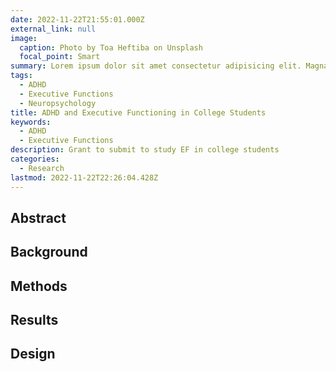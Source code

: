 ```yaml
---
date: 2022-11-22T21:55:01.000Z
external_link: null
image:
  caption: Photo by Toa Heftiba on Unsplash
  focal_point: Smart
summary: Lorem ipsum dolor sit amet consectetur adipisicing elit. Magnam, eius.
tags:
  - ADHD
  - Executive Functions
  - Neuropsychology
title: ADHD and Executive Functioning in College Students
keywords:
  - ADHD
  - Executive Functions
description: Grant to submit to study EF in college students
categories:
  - Research
lastmod: 2022-11-22T22:26:04.428Z
---
```


## Abstract

## Background

## Methods

## Results

## Design
